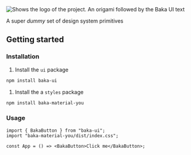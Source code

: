 <picture>
  <source media="(prefers-color-scheme: dark)" srcset="https://github.com/kspeyanski/baka/assets/30626787/e083dbed-284e-47ca-847e-9bec143b38c1">
  <source media="(prefers-color-scheme: light)" srcset="https://github.com/kspeyanski/baka/assets/30626787/6cd27ca0-bdfd-481c-8bad-334234964281">
  <img alt="Shows the logo of the project. An origami followed by the Baka UI text" src="https://github.com/kspeyanski/baka/assets/30626787/6cd27ca0-bdfd-481c-8bad-334234964281">
</picture>

A super _dummy_ set of design system primitives

## Getting started

### Installation

1. Install the `ui` package

```bash
npm install baka-ui
```

1. Install the a `styles` package

```bash
npm install baka-material-you
```

### Usage

```tsx
import { BakaButton } from "baka-ui";
import "baka-material-you/dist/index.css";

const App = () => <BakaButton>Click me</BakaButton>;
```
